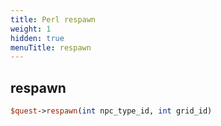 ```yaml
---
title: Perl respawn
weight: 1
hidden: true
menuTitle: respawn
---
```

## respawn
```perl
$quest->respawn(int npc_type_id, int grid_id)
```